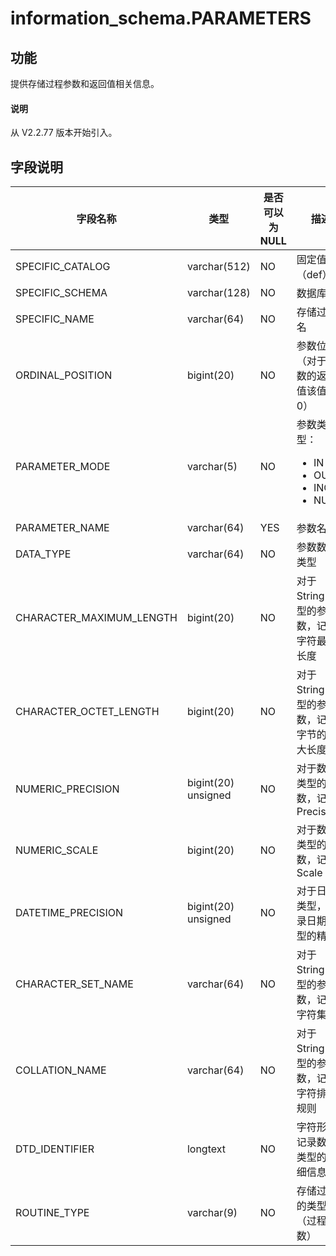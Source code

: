 # information_schema.PARAMETERS

## 功能

提供存储过程参数和返回值相关信息。

<main id="notice" type='explain'>
  <h4>说明</h4>
  <p>从 V2.2.77 版本开始引入。</p>
</main>

## 字段说明

| 字段名称 | 类型 | 是否可以为 NULL | 描述 |
| --- | --- | --- | --- |
| SPECIFIC_CATALOG | varchar(512) | NO | 固定值（def） |
| SPECIFIC_SCHEMA | varchar(128) | NO | 数据库名 |
| SPECIFIC_NAME | varchar(64) | NO | 存储过程名 |
| ORDINAL_POSITION | bigint(20) | NO | 参数位置（对于函数的返回值该值是 0） |
| PARAMETER_MODE | varchar(5) | NO | 参数类型：<ul><li>   IN</li><li>   OUT</li><li>   INOUT</li><li>    NULL</li></ul> |
| PARAMETER_NAME | varchar(64) | YES | 参数名 |
| DATA_TYPE | varchar(64) | NO | 参数数据类型 |
| CHARACTER_MAXIMUM_LENGTH | bigint(20) | NO | 对于 String 类型的参数，记录字符最大长度 |
| CHARACTER_OCTET_LENGTH | bigint(20) | NO | 对于 String 类型的参数，记录字节的最大长度 |
| NUMERIC_PRECISION | bigint(20) unsigned | NO | 对于数值类型的参数，记录 Precision |
| NUMERIC_SCALE | bigint(20) | NO | 对于数值类型的参数，记录 Scale |
| DATETIME_PRECISION | bigint(20) unsigned | NO | 对于日期类型，记录日期类型的精度 |
| CHARACTER_SET_NAME | varchar(64) | NO | 对于 String 类型的参数，记录字符集 |
| COLLATION_NAME | varchar(64) | NO | 对于 String 类型的参数，记录字符排序规则 |
| DTD_IDENTIFIER | longtext | NO | 字符形式记录数据类型的详细信息 |
| ROUTINE_TYPE | varchar(9) | NO | 存储过程的类型（过程/函数） |
